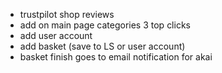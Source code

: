 - trustpilot shop reviews
- add on main page categories 3 top clicks
- add user account
- add basket (save to LS or user account)
- basket finish goes to email notification for akai
